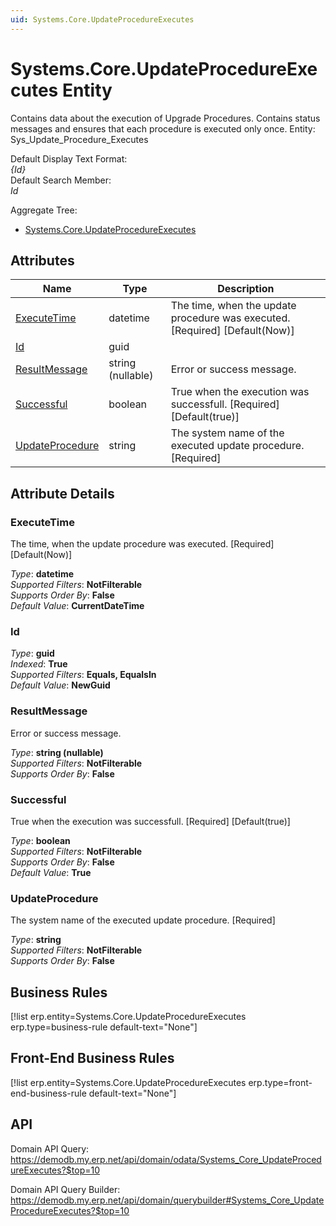 ```yaml
---
uid: Systems.Core.UpdateProcedureExecutes
---
```

# Systems.Core.UpdateProcedureExecutes Entity

Contains data about the execution of Upgrade Procedures. Contains status messages and ensures that each procedure is executed only once. Entity: Sys_Update_Procedure_Executes

Default Display Text Format:  
_{Id}_  
Default Search Member:  
_Id_  

Aggregate Tree:  
* [Systems.Core.UpdateProcedureExecutes](Systems.Core.UpdateProcedureExecutes.md)  

## Attributes

| Name | Type | Description |
| ---- | ---- | --- |
| [ExecuteTime](Systems.Core.UpdateProcedureExecutes.md#executetime) | datetime | The time, when the update procedure was executed. [Required] [Default(Now)] 
| [Id](Systems.Core.UpdateProcedureExecutes.md#id) | guid |  
| [ResultMessage](Systems.Core.UpdateProcedureExecutes.md#resultmessage) | string (nullable) | Error or success message. 
| [Successful](Systems.Core.UpdateProcedureExecutes.md#successful) | boolean | True when the execution was successfull. [Required] [Default(true)] 
| [UpdateProcedure](Systems.Core.UpdateProcedureExecutes.md#updateprocedure) | string | The system name of the executed update procedure. [Required] 


## Attribute Details

### ExecuteTime

The time, when the update procedure was executed. [Required] [Default(Now)]

_Type_: **datetime**  
_Supported Filters_: **NotFilterable**  
_Supports Order By_: **False**  
_Default Value_: **CurrentDateTime**  

### Id

_Type_: **guid**  
_Indexed_: **True**  
_Supported Filters_: **Equals, EqualsIn**  
_Default Value_: **NewGuid**  

### ResultMessage

Error or success message.

_Type_: **string (nullable)**  
_Supported Filters_: **NotFilterable**  
_Supports Order By_: **False**  

### Successful

True when the execution was successfull. [Required] [Default(true)]

_Type_: **boolean**  
_Supported Filters_: **NotFilterable**  
_Supports Order By_: **False**  
_Default Value_: **True**  

### UpdateProcedure

The system name of the executed update procedure. [Required]

_Type_: **string**  
_Supported Filters_: **NotFilterable**  
_Supports Order By_: **False**  



## Business Rules

[!list erp.entity=Systems.Core.UpdateProcedureExecutes erp.type=business-rule default-text="None"]

## Front-End Business Rules

[!list erp.entity=Systems.Core.UpdateProcedureExecutes erp.type=front-end-business-rule default-text="None"]

## API

Domain API Query:
<https://demodb.my.erp.net/api/domain/odata/Systems_Core_UpdateProcedureExecutes?$top=10>

Domain API Query Builder:
<https://demodb.my.erp.net/api/domain/querybuilder#Systems_Core_UpdateProcedureExecutes?$top=10>

